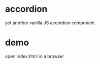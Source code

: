 accordion
=========

yet another vanilla JS accordion component

# demo

open index.html in a browser
